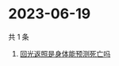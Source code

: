 # 2023-06-19

共 1 条

<!-- BEGIN -->
<!-- 最后更新时间 Mon Jun 19 2023 04:08:39 GMT+0800 (China Standard Time) -->

1. [回光返照是身体能预测死亡吗](https://www.zhihu.com/search?q=回光返照是身体能预测死亡吗)

<!-- END -->

